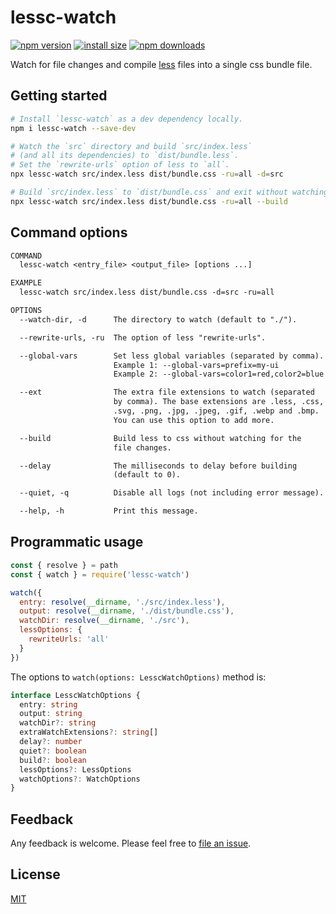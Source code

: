# lessc-watch

[![npm version](https://img.shields.io/npm/v/lessc-watch)](https://www.npmjs.com/package/lessc-watch)
[![install size](https://packagephobia.now.sh/badge?p=lessc-watch)](https://packagephobia.now.sh/result?p=lessc-watch)
[![npm downloads](https://img.shields.io/npm/dm/lessc-watch.svg)](https://npm-stat.com/charts.html?package=lessc-watch)

Watch for file changes and compile [less](https://lesscss.org/usage) files into a single css bundle file.

## Getting started

```sh
# Install `lessc-watch` as a dev dependency locally.
npm i lessc-watch --save-dev

# Watch the `src` directory and build `src/index.less`
# (and all its dependencies) to `dist/bundle.less`.
# Set the `rewrite-urls` option of less to `all`.
npx lessc-watch src/index.less dist/bundle.css -ru=all -d=src

# Build `src/index.less` to `dist/bundle.css` and exit without watching.
npx lessc-watch src/index.less dist/bundle.css -ru=all --build
```

## Command options

```txt
COMMAND
  lessc-watch <entry_file> <output_file> [options ...]

EXAMPLE
  lessc-watch src/index.less dist/bundle.css -d=src -ru=all

OPTIONS
  --watch-dir, -d      The directory to watch (default to "./").

  --rewrite-urls, -ru  The option of less "rewrite-urls".

  --global-vars        Set less global variables (separated by comma).
                       Example 1: --global-vars=prefix=my-ui
                       Example 2: --global-vars=color1=red,color2=blue

  --ext                The extra file extensions to watch (separated
                       by comma). The base extensions are .less, .css,
                       .svg, .png, .jpg, .jpeg, .gif, .webp and .bmp.
                       You can use this option to add more.

  --build              Build less to css without watching for the
                       file changes.

  --delay              The milliseconds to delay before building
                       (default to 0).

  --quiet, -q          Disable all logs (not including error message).

  --help, -h           Print this message.
```

## Programmatic usage

```js
const { resolve } = path
const { watch } = require('lessc-watch')

watch({
  entry: resolve(__dirname, './src/index.less'),
  output: resolve(__dirname, './dist/bundle.css'),
  watchDir: resolve(__dirname, './src'),
  lessOptions: {
    rewriteUrls: 'all'
  }
})
```

The options to `watch(options: LesscWatchOptions)` method is:

```ts
interface LesscWatchOptions {
  entry: string
  output: string
  watchDir?: string
  extraWatchExtensions?: string[]
  delay?: number
  quiet?: boolean
  build?: boolean
  lessOptions?: LessOptions
  watchOptions?: WatchOptions
}
```

## Feedback

Any feedback is welcome. Please feel free to [file an issue](https://github.com/john-yuan/lessc-watch/issues/new).

## License

[MIT](https://github.com/john-yuan/lessc-watch/blob/main/LICENSE)
